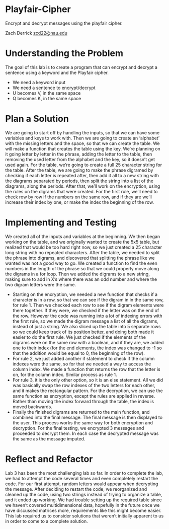 # Playfair-Cipher
Encrypt and decrypt messages using the playfair cipher.



Zach Derrick zcd22@nau.edu
# Understanding the Problem
The goal of this lab is to create a program that can encrypt and decrypt a
sentence using a keyword and the Playfair cipher.
- We need a keyword input
- We need a sentence to encrypt/decrypt
- U becomes V, in the same space
- Q becomes K, in the same space
# Plan a Solution
We are going to start off by handling the inputs, so that we can have some
variables and keys to work with. Then we are going to create an ‘alphabet’
with the missing letters and the space, so that we can create the table. We
will make a function that creates the table using the key. We’re planning on
it going letter by letter in the phrase, adding the letter to the table, then
removing the used letter from the alphabet and the key, so it doesn’t get
used again. For the table, we’re going to create a full 25 character string
for the table. After the table, we are going to make the phrase digramed
by checking if each letter is repeated after, then add it all to a new string
with the diagrams separated by periods, then split the string into a list of
the diagrams, along the periods. After that, we’ll work on the encryption,
using the rules on the digrams that were created. For the first rule, we’ll
need to check row by row if the numbers on the same row, and if they are
we’ll increase their index by one, or make the index the beginning of the
row.
# Implementing and Testing
We created all of the inputs and variables at the beginning. We then
began working on the table, and we originally wanted to create the 5x5
table, but realized that would be too hard right now, so we just created a
25 character long string with no repeated characters. After the table, we
needed to split the phrase into digrams, and discovered that splitting the
phrase like we wanted was not a good way to go. We created a function to
find the even numbers in the length of the phrase so that we could
properly move along the digrams in a for loop. Then we added the
digrams to a new string, making sure to add in X’s where there was an odd
number and where the two digram letters were the same.
- Starting on the encryption, we needed a new function that checks if a
character is in a row, so that we can see if the digram in in the same row,
for rule 1. Then we checked each row to see if the digram elements were
there together. If they were, we checked if the letter was on the end of the
row. However the code was running into a lot of indexing errors with the
first rule, so we made the digram message a list of all the digrams, instead
of just a string. We also sliced up the table into 5 separate rows so we
could keep track of its position better, and doing both made it easier to
do the first rule. We just checked if the elements of the digrams were on
the same row with a boolean, and if they are, we added one to their index
(for the end elements, the index was changed to -1 so that the addition
would be equal to 0, the beginning of the row).
- For rule 2, we just added another if statement to check if the column
indexes were the same, so for that we needed a way to access the column
index. We made a function that returns the row that the letter is on, for the
column index. Similar process as rule 1.
- For rule 3, it is the only other option, so it is an else statement. All we did
was basically swap the row indexes of the two letters for each other, and it
makes the rectangular pattern.
For the decryption, we can use the same function as encryption, except
the rules are applied in reverse. Rather than moving the index forward
through the table, the index is moved backwards.
- Finally the finished digrams are returned to the main function, and
combined into the final message. The final message is then displayed to
the user. This process works the same way for both encryption and
decryption.
For the final testing, we encrypted 3 messages and proceeded to decrypt
them. In each case the decrypted message was the same as the message
imputed.
# Reflect and Refactor
Lab 3 has been the most challenging lab so far. In order to complete the
lab, we had to attempt the code several times and even completely restart
the code. For our first attempt, random letters would appear when
decrypting the message. After deciding to restart the code, we
reorganized and cleaned up the code, using two strings instead of trying
to organize a table, and it ended up working. We had trouble setting up
the required table since we haven’t covered multidimensional data,
hopefully in the future once we have discussed matrices more,
requirements like this might become easier. This lab required us to
consider solutions that weren’t initially apparent to us in order to come to
a complete solution.

